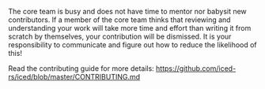 The core team is busy and does not have time to mentor nor babysit new contributors. If a member of the core team thinks that reviewing and understanding your work will take more time and effort than writing it from scratch by themselves, your contribution will be dismissed. It is your responsibility to communicate and figure out how to reduce the likelihood of this!

Read the contributing guide for more details: https://github.com/iced-rs/iced/blob/master/CONTRIBUTING.md
